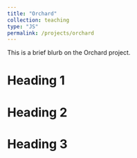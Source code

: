 ```yaml
---
title: "Orchard"
collection: teaching
type: "JS"
permalink: /projects/orchard
---
```


This is a brief blurb on the Orchard project.

Heading 1
======

Heading 2
======

Heading 3
======
